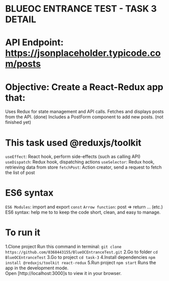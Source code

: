 # BLUEOC ENTRANCE TEST - TASK 3 DETAIL

# API Endpoint: https://jsonplaceholder.typicode.com/posts
# Objective: Create a React-Redux app that:
Uses Redux for state management and API calls. 
Fetches and displays posts from the API. (done)
Includes a PostForm component to add new posts. (not finished yet)

# This task used @reduxjs/toolkit 
`useEffect`: React hook, perform side-effects (such as calling API)
`useDispatch`: Redux hook, dispatching actions
`useSelector`: Redux hook, retrieving data from store
`fetchPost`: Action creator, send a request to fetch the list of post
# ES6 syntax
`ES6 Modules`: import and export
`const`
`Arrow function`: post => return ... (etc.)
ES6 syntax: help me to to keep the code short, clean, and easy to manage.

# To run it
1.Clone project
Run this command in terminal: `git clone https://github.com/0368443155/BlueOCEntranceTest.git`
2.Go to folder
`cd BlueOCEntranceTest`
3.Go to project
`cd task-3`
4.Install dependencies
`npm install @reduxjs/toolkit react-redux`
5.Run project
`npm start`
Runs the app in the development mode.\
Open [http://localhost:3000]s to view it in your browser.

